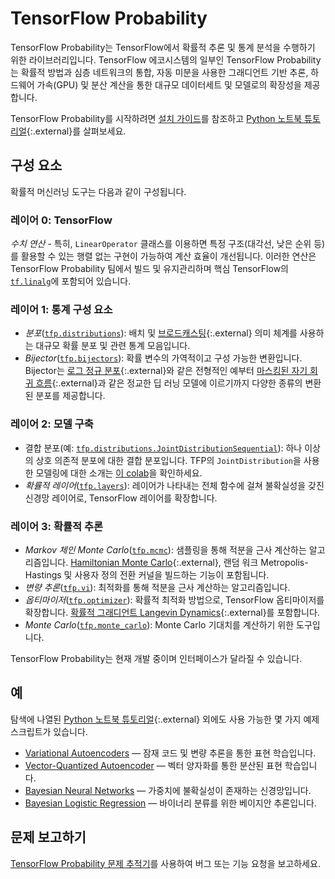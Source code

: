 # TensorFlow Probability

TensorFlow Probability는 TensorFlow에서 확률적 추론 및 통계 분석을 수행하기 위한 라이브러리입니다. TensorFlow 에코시스템의 일부인 TensorFlow Probability는 확률적 방법과 심층 네트워크의 통합, 자동 미분을 사용한 그래디언트 기반 추론, 하드웨어 가속(GPU) 및 분산 계산을 통한 대규모 데이터세트 및 모델로의 확장성을 제공합니다.

TensorFlow Probability를 시작하려면 [설치 가이드](./install)를 참조하고 [Python 노트북 튜토리얼](https://github.com/tensorflow/probability/blob/main/tensorflow_probability/examples/jupyter_notebooks/){:.external}를 살펴보세요.

## 구성 요소

확률적 머신러닝 도구는 다음과 같이 구성됩니다.

### 레이어 0: TensorFlow

*수치 연산* - 특히, `LinearOperator` 클래스를 이용하면 특정 구조(대각선, 낮은 순위 등)를 활용할 수 있는 행렬 없는 구현이 가능하여 계산 효율이 개선됩니다. 이러한 연산은 TensorFlow Probability 팀에서 빌드 및 유지관리하며 핵심 TensorFlow의 [`tf.linalg`](https://github.com/tensorflow/tensorflow/tree/master/tensorflow/python/ops/linalg)에 포함되어 있습니다.

### 레이어 1: 통계 구성 요소

- *분포*([`tfp.distributions`](https://github.com/tensorflow/probability/tree/main/tensorflow_probability/python/distributions)): 배치 및 [브로드캐스팅](https://docs.scipy.org/doc/numpy-1.14.0/user/basics.broadcasting.html){:.external} 의미 체계를 사용하는 대규모 확률 분포 및 관련 통계 모음입니다.
- *Bijector*([`tfp.bijectors`](https://github.com/tensorflow/probability/tree/main/tensorflow_probability/python/bijectors)): 확률 변수의 가역적이고 구성 가능한 변환입니다. Bijector는 [로그 정규 분포](https://en.wikipedia.org/wiki/Log-normal_distribution){:.external}와 같은 전형적인 예부터 [마스킹된 자기 회귀 흐름](https://arxiv.org/abs/1705.07057){:.external}과 같은 정교한 딥 러닝 모델에 이르기까지 다양한 종류의 변환된 분포를 제공합니다.

### 레이어 2: 모델 구축

- 결합 분포(예: [`tfp.distributions.JointDistributionSequential`](https://github.com/tensorflow/probability/tree/main/tensorflow_probability/python/distributions/joint_distribution_sequential.py)): 하나 이상의 상호 의존적 분포에 대한 결합 분포입니다. TFP의 `JointDistribution`을 사용한 모델링에 대한 소개는 [이 colab](https://github.com/tensorflow/probability/blob/main/tensorflow_probability/examples/jupyter_notebooks/Modeling_with_JointDistribution.ipynb)을 확인하세요.
- *확률적 레이어*([`tfp.layers`](https://github.com/tensorflow/probability/tree/main/tensorflow_probability/python/layers)): 레이어가 나타내는 전체 함수에 걸쳐 불확실성을 갖진 신경망 레이어로, TensorFlow 레이어를 확장합니다.

### 레이어 3: 확률적 추론

- *Markov 체인 Monte Carlo*([`tfp.mcmc`](https://github.com/tensorflow/probability/tree/main/tensorflow_probability/python/mcmc)): 샘플링을 통해 적분을 근사 계산하는 알고리즘입니다. [Hamiltonian Monte Carlo](https://en.wikipedia.org/wiki/Hamiltonian_Monte_Carlo){:.external}, 랜덤 워크 Metropolis-Hastings 및 사용자 정의 전환 커널을 빌드하는 기능이 포함됩니다.
- *변량 추론*([`tfp.vi`](https://github.com/tensorflow/probability/tree/main/tensorflow_probability/python/vi)): 최적화를 통해 적분을 근사 계산하는 알고리즘입니다.
- *옵티마이저*([`tfp.optimizer`](https://github.com/tensorflow/probability/tree/main/tensorflow_probability/python/optimizer)): 확률적 최적화 방법으로, TensorFlow 옵티마이저를 확장합니다. [확률적 그래디언트 Langevin Dynamics](http://www.icml-2011.org/papers/398_icmlpaper.pdf){:.external}를 포함합니다.
- *Monte Carlo*([`tfp.monte_carlo`](https://github.com/tensorflow/probability/blob/main/tensorflow_probability/python/monte_carlo)): Monte Carlo 기대치를 계산하기 위한 도구입니다.

TensorFlow Probability는 현재 개발 중이며 인터페이스가 달라질 수 있습니다.

## 예

탐색에 나열된 [Python 노트북 튜토리얼](https://github.com/tensorflow/probability/blob/main/tensorflow_probability/examples/jupyter_notebooks/){:.external} 외에도 사용 가능한 몇 가지 예제 스크립트가 있습니다.

- [Variational Autoencoders](https://github.com/tensorflow/probability/tree/main/tensorflow_probability/examples/vae.py) — 잠재 코드 및 변량 추론을 통한 표현 학습입니다.
- [Vector-Quantized Autoencoder](https://github.com/tensorflow/probability/tree/main/tensorflow_probability/examples/vq_vae.py) — 벡터 양자화를 통한 분산된 표현 학습입니다.
- [Bayesian Neural Networks](https://github.com/tensorflow/probability/tree/main/tensorflow_probability/examples/bayesian_neural_network.py) — 가중치에 불확실성이 존재하는 신경망입니다.
- [Bayesian Logistic Regression](https://github.com/tensorflow/probability/tree/main/tensorflow_probability/examples/logistic_regression.py) — 바이너리 분류를 위한 베이지안 추론입니다.

## 문제 보고하기

[TensorFlow Probability 문제 추적기](https://github.com/tensorflow/probability/issues)를 사용하여 버그 또는 기능 요청을 보고하세요.
